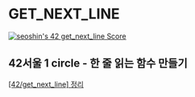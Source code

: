 # GET_NEXT_LINE
[![seoshin's 42 get_next_line Score](https://badge42.vercel.app/api/v2/cl56gccpe001109mava0fxil5/project/2697586)](https://github.com/JaeSeoKim/badge42)

## 42서울 1 circle - 한 줄 읽는 함수 만들기
[[42/get_next_line] 정리](https://velog.io/@yoohoo030/42getnextline-%EC%A0%95%EB%A6%AC, "velog")
